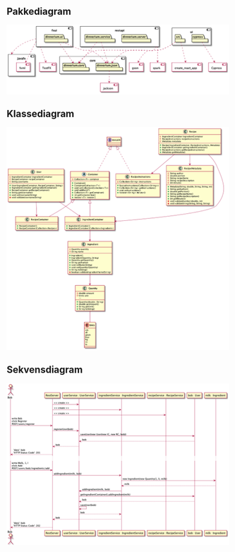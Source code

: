 ## Pakkediagram
![Pakkediagram](package_diagram.png)


## Klassediagram
![Klassediagram](class_diagram.png)


## Sekvensdiagram
![Sekvensdiagram](sequence_diagram.png)
